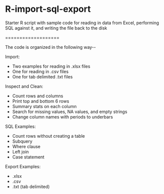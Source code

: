 R-import-sql-export
===================

Starter R script with sample code for reading in data from Excel, performing SQL against it, and writing the file back to the disk

===================

The code is organized in the following way--

Import:
 - Two examples for reading in .xlsx files
 - One for reading in .csv files
 - One for tab delimited .txt files

Inspect and Clean:
 - Count rows and columns
 - Print top and bottom 6 rows
 - Summary stats on each column
 - Search for missing values, NA values, and empty strings
 - Change column names with periods to underbars

SQL Examples:
 - Count rows without creating a table
 - Subquery
 - Where clause
 - Left join
 - Case statement

Export Examples:
 - .xlsx
 - .csv
 - .txt (tab delimited)
